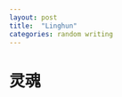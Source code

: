```yaml
---
layout: post
title:  "Linghun"
categories: random writing
---
```

# 灵魂



<audio preload="auto" autoplay="autoplay">
    <source src="https://file-examples.com/wp-content/uploads/2017/11/file_example_MP3_1MG.mp3" />
</audio>



